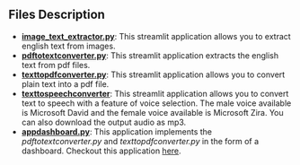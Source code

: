 ## Files Description
- **[image_text_extractor.py](https://github.com/KhushiDusad/TextApplications/blob/main/image_text_extractor.py)**: This streamlit application allows you to extract english text from images. 
- **[pdftotextconverter.py](https://github.com/KhushiDusad/TextApplications/blob/main/pdftotextconverter.py)**: This streamlit application extracts the english text from pdf files.
- **[texttopdfconverter.py](https://github.com/KhushiDusad/TextApplications/blob/main/texttopdfconverter.py)**: This streamlit application allows you to convert plain text into a pdf file.
- **[texttospeechconverter](https://github.com/KhushiDusad/TextApplications/blob/main/texttospeechconverter.py)**: This streamlit application allows you to convert text to speech with a feature of voice selection. The male voice available is Microsoft David and the female voice available is Microsoft Zira. You can also download the output audio as mp3.
- **[appdashboard.py](https://github.com/KhushiDusad/TextApplications/blob/main/appdashboard.py)**: This application implements the *pdftotextconverter.py* and *texttopdfconverter.py* in the form of a dashboard. Checkout this application [here](https://pdftext.streamlit.app).
